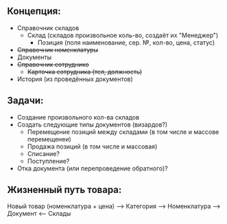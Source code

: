 ## Концепция:
* Справочник складов
    * Склад (складов произвольное коль-во, создаёт их "Менеджер")
        * Позиция (поля наименование, сер. №, кол-во, цена, статус)
* ~~Справочник номенклатуры~~
* Документы
* ~~Справочник сотруднико~~
    * ~~Карточка сотрудника (тел, должность)~~
* История (из проведённых документов)

## Задачи:
* Создание произвольного кол-ва складов
* Создать следующие типы документов (визардов?)
    * Перемещение позиций между складами (в том числе и массове перемещенеи)
    * Продажа позиций (в том числе и массовая)
    * Списание?
    * Поступление?
* Отка документа (или перепроведение обратного)?

## Жизненный путь товара:

Новый товар (номенклатура + цена) --> Категория --> Номенклатура --> Документ <-- Склады